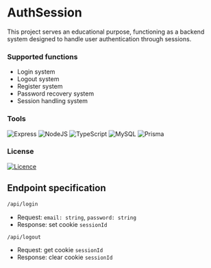 # AuthSession
This project serves an educational purpose, functioning as a backend system designed to handle user authentication through sessions.

### Supported functions
* Login system
* Logout system
* Register system
* Password recovery system
* Session handling system

### Tools
![Express](https://img.shields.io/badge/Express.js-000000?style=for-the-badge&logo=express&logoColor=white)
![NodeJS](https://img.shields.io/badge/node.js-6DA55F?style=for-the-badge&logo=node.js&logoColor=white)
![TypeScript](https://img.shields.io/badge/typescript-%23007ACC.svg?style=for-the-badge&logo=typescript&logoColor=white)
![MySQL](https://img.shields.io/badge/mysql-4479A1.svg?style=for-the-badge&logo=mysql&logoColor=white)
![Prisma](https://img.shields.io/badge/Prisma-3982CE?style=for-the-badge&logo=Prisma&logoColor=white)

### License
[![Licence](https://img.shields.io/github/license/Ileriayo/markdown-badges?style=for-the-badge)](./LICENSE)



## Endpoint specification
```sh
/api/login
```
* Request: `email: string`, `password: string`
* Response: set cookie `sessionId`

```sh
/api/logout
```
* Request: get cookie `sessionId`
* Response: clear cookie `sessionId`